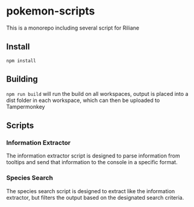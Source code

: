 # pokemon-scripts

This is a monorepo including several script for Riliane

## Install

`npm install`

## Building

`npm run build` will run the build on all workspaces, output is placed into a dist folder in each workspace, which can then be uploaded to Tampermonkey

## Scripts

### Information Extractor

The information extractor script is designed to parse information from tooltips and send that information to the console in a specific format.

### Species Search

The species search script is designed to extract like the information extractor, but filters the output based on the designated search criteria.
